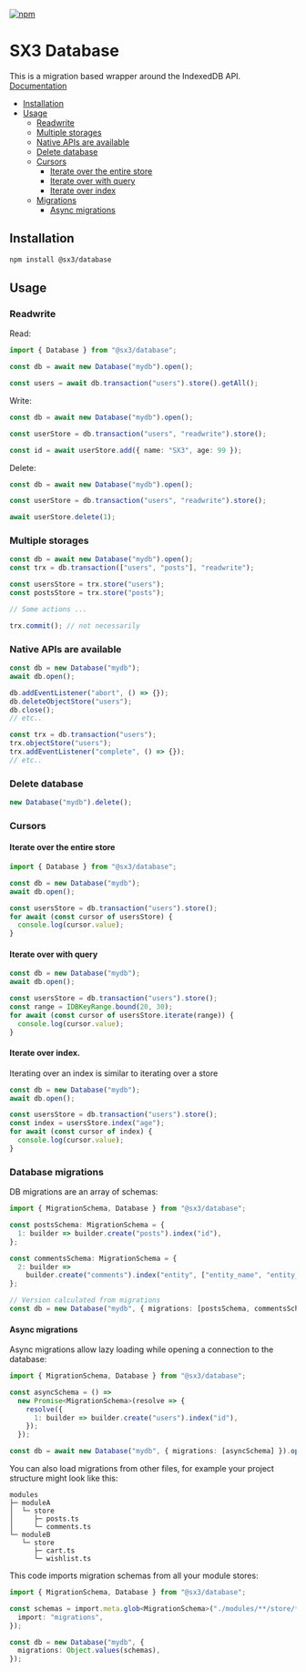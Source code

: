 [![npm](https://img.shields.io/npm/v/@sx3/database)](https://www.npmjs.com/package/@sx3/database)

# SX3 Database

This is a migration based wrapper around the IndexedDB API. [Documentation](https://sx-3.github.io/database/)

- [Installation](#installation)
- [Usage](#usage)
  - [Readwrite](#readwrite)
  - [Multiple storages](#multiple-storages)
  - [Native APIs are available](#native-apis-are-available)
  - [Delete database](#delete-database)
  - [Cursors](#cursors)
    - [Iterate over the entire store](#iterate-over-the-entire-store)
    - [Iterate over with query](#iterate-over-with-query)
    - [Iterate over index](#iterate-over-index)
  - [Migrations](#database-migrations)
    - [Async migrations](#async-migrations)

## Installation

```bash [npm]
npm install @sx3/database
```

## Usage

### Readwrite

Read:

```ts
import { Database } from "@sx3/database";

const db = await new Database("mydb").open();

const users = await db.transaction("users").store().getAll();
```

Write:

```ts
const db = await new Database("mydb").open();

const userStore = db.transaction("users", "readwrite").store();

const id = await userStore.add({ name: "SX3", age: 99 });
```

Delete:

```ts
const db = await new Database("mydb").open();

const userStore = db.transaction("users", "readwrite").store();

await userStore.delete(1);
```

### Multiple storages

```ts
const db = await new Database("mydb").open();
const trx = db.transaction(["users", "posts"], "readwrite");

const usersStore = trx.store("users");
const postsStore = trx.store("posts");

// Some actions ...

trx.commit(); // not necessarily
```

### Native APIs are available

```ts
const db = new Database("mydb");
await db.open();

db.addEventListener("abort", () => {});
db.deleteObjectStore("users");
db.close();
// etc..

const trx = db.transaction("users");
trx.objectStore("users");
trx.addEventListener("complete", () => {});
// etc..
```

### Delete database

```ts
new Database("mydb").delete();
```

### Cursors

#### Iterate over the entire store

```ts
import { Database } from "@sx3/database";

const db = new Database("mydb");
await db.open();

const usersStore = db.transaction("users").store();
for await (const cursor of usersStore) {
  console.log(cursor.value);
}
```

#### Iterate over with query

```ts
const db = new Database("mydb");
await db.open();

const usersStore = db.transaction("users").store();
const range = IDBKeyRange.bound(20, 30);
for await (const cursor of usersStore.iterate(range)) {
  console.log(cursor.value);
}
```

#### Iterate over index.

Iterating over an index is similar to iterating over a store

```ts
const db = new Database("mydb");
await db.open();

const usersStore = db.transaction("users").store();
const index = usersStore.index("age");
for await (const cursor of index) {
  console.log(cursor.value);
}
```

### Database migrations

DB migrations are an array of schemas:

```ts
import { MigrationSchema, Database } from "@sx3/database";

const postsSchema: MigrationSchema = {
  1: builder => builder.create("posts").index("id"),
};

const commentsSchema: MigrationSchema = {
  2: builder =>
    builder.create("comments").index("entity", ["entity_name", "entity_id"]),
};

// Version calculated from migrations
const db = new Database("mydb", { migrations: [postsSchema, commentsSchema] });
```

#### Async migrations

Async migrations allow lazy loading while opening a connection to the database:

```ts twoslash
import { MigrationSchema, Database } from "@sx3/database";

const asyncSchema = () =>
  new Promise<MigrationSchema>(resolve => {
    resolve({
      1: builder => builder.create("users").index("id"),
    });
  });

const db = await new Database("mydb", { migrations: [asyncSchema] }).open();
```

You can also load migrations from other files, for example your project structure might look like this:

```
modules
├─ moduleA
│  └─ store
│     ├─ posts.ts
│     └─ comments.ts
└─ moduleB
   └─ store
      ├─ cart.ts
      └─ wishlist.ts
```

This code imports migration schemas from all your module stores:

```ts
import { MigrationSchema, Database } from "@sx3/database";

const schemas = import.meta.glob<MigrationSchema>("./modules/**/store/*.ts", {
  import: "migrations",
});

const db = new Database("mydb", {
  migrations: Object.values(schemas),
});
```
